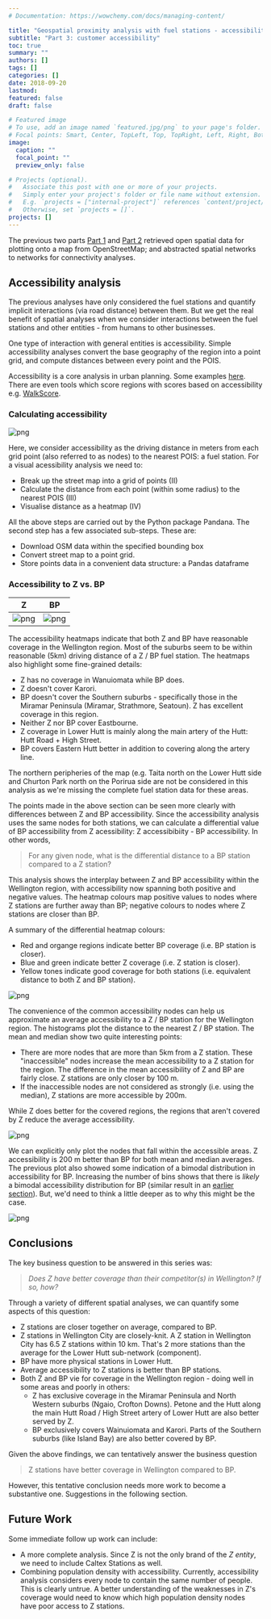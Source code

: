 ```yaml
---
# Documentation: https://wowchemy.com/docs/managing-content/

title: "Geospatial proximity analysis with fuel stations - accessibility"
subtitle: "Part 3: customer accessibility"
toc: true
summary: ""
authors: []
tags: []
categories: []
date: 2018-09-20
lastmod: 
featured: false
draft: false

# Featured image
# To use, add an image named `featured.jpg/png` to your page's folder.
# Focal points: Smart, Center, TopLeft, Top, TopRight, Left, Right, BottomLeft, Bottom, BottomRight.
image:
  caption: ""
  focal_point: ""
  preview_only: false

# Projects (optional).
#   Associate this post with one or more of your projects.
#   Simply enter your project's folder or file name without extension.
#   E.g. `projects = ["internal-project"]` references `content/project/deep-learning/index.md`.
#   Otherwise, set `projects = []`.
projects: []
---
```


The previous two parts [Part 1](https://shriv.github.io/Fuel-Stations-Analysis-Part-1/) and [Part 2](https://shriv.github.io/Fuel-Stations-Analysis-Part-2/) retrieved open spatial data for plotting onto a map from OpenStreetMap; and abstracted spatial networks to networks for connectivity analyses.

## Accessibility analysis
The previous analyses have only considered the fuel stations and quantify implicit interactions (via road distance) between them. But we get the real benefit of spatial analyses when we consider interactions between the fuel stations and other entities - from humans to other businesses.

One type of interaction with general entities is accessibility. Simple accessibility analyses convert the base geography of the region into a point grid, and compute distances between every point and the POIS.

Accessibility is a core analysis in urban planning. Some examples [here](https://www.slideshare.net/DimkaG/transitaccess-27460698). There are even tools which score regions with scores based on accessibility
e.g. [WalkScore](https://www.walkscore.com/).

### Calculating accessibility
![png](accessibility-analysis-schematic.png)

Here, we consider accessibility as the driving distance in meters from each grid point (also referred to as nodes) to the nearest POIS: a fuel station. For a visual acessibility analysis we need to:
- Break up the street map into a grid of points (II)
- Calculate the distance from each point (within some radius) to the nearest POIS (III)
- Visualise distance as a heatmap (IV)

All the above steps are carried out by the Python package Pandana. The second step has a few associated sub-steps. These are:
- Download OSM data within the specified bounding box
- Convert street map to a point grid.
- Store points data in a convenient data structure: a Pandas dataframe

### Accessibility to Z vs. BP

| Z | BP 
| --- | --- 
|![png](Fuel_Stations_Analysis_64_0.png)|![png](Fuel_Stations_Analysis_65_0.png)


The accessibility heatmaps indicate that both Z and BP have reasonable coverage in the Wellington region. Most of the suburbs seem to be within reasonable (5km) driving distance of a Z / BP fuel station. The heatmaps also highlight some fine-grained details:
- Z has no coverage in Wanuiomata while BP does.
- Z doesn't cover Karori.
- BP doesn't cover the Southern suburbs - specifically those in the Miramar Peninsula (Miramar, Strathmore, Seatoun). Z has excellent coverage in this region.
- Neither Z nor BP cover Eastbourne.
- Z coverage in Lower Hutt is mainly along the main artery of the Hutt: Hutt Road + High Street.
- BP covers Eastern Hutt better in addition to covering along the artery line.

The northern peripheries of the map (e.g. Taita north on the Lower Hutt side and Churton Park north on the Porirua side are not be considered in this analysis as we're missing the complete fuel station data for these areas.

The points made in the above section can be seen more clearly with differences between Z and BP accessibility. Since the accessibility analysis uses the same nodes for both stations, we can calculate a differential value of BP accessibility from Z acessibility: Z accessibibiity - BP accessibility. In other words,
> For any given node, what is the differential distance to a BP station compared to a Z station?

This analysis shows the interplay between Z and BP accessibility within the Wellington region, with accessibility now spanning both positive and negative values. The heatmap colours map positive values to nodes where Z stations are further away than BP; negative colours to nodes where Z stations are closer than BP.

A summary of the differential heatmap colours:
- Red and organge regions indicate better BP coverage (i.e. BP station is closer).
- Blue and green indicate better Z coverage (i.e. Z station is closer).
- Yellow tones indicate good coverage for both stations (i.e. equivalent distance to both Z and BP station).

![png](Fuel_Stations_Analysis_67_0.png)

The convenience of the common accessibility nodes can help us approximate an average accessibility to a Z / BP station for the Wellington region. The histograms plot the distance to the nearest Z / BP station. The mean and median show two quite interesting points:
- There are more nodes that are more than 5km from a Z station. These "inaccessible" nodes increase the mean accessibility to a Z station for the region. The difference in the mean accessibility of Z and BP are fairly close.  Z stations are only closer by 100 m.
- If the inaccessible nodes are not considered as strongly (i.e. using the median), Z stations are more accessible by 200m.

While Z does better for the covered regions, the regions that aren't covered by Z reduce the average accessibility.  

![png](Fuel_Stations_Analysis_70_1.png)


We can explicitly only plot the nodes that fall within the accessible areas. Z accessibility is 200 m better than BP for both mean and median averages. The previous plot also showed some indication of a bimodal distribution in accessibility for BP. Increasing the number of bins shows that there is *likely* a bimodal accessibility distribution for BP (similar result in an [earlier section](#Competitor-Analysis)). But, we'd need to think a little deeper as to why this might be the case.

![png](Fuel_Stations_Analysis_72_0.png)


## Conclusions
The key business question to be answered in this series was:
> *Does Z have better coverage than their competitor(s) in Wellington? If so, how?*

Through a variety of different spatial analyses, we can quantify some aspects of this question:
- Z stations are closer together on average, compared to BP.
- Z stations in Wellington City are closely-knit. A Z station in Wellington City has 6.5 Z stations within 10 km. That's 2 more stations than the average for the Lower Hutt sub-network (component).    
- BP have more physical stations in Lower Hutt.
- Average accessibility to Z stations is better than BP stations.
- Both Z and BP vie for coverage in the Wellington region - doing well in some areas and poorly in others:
    - Z has exclusive coverage in the Miramar Peninsula and North Western suburbs (Ngaio, Crofton Downs). Petone and the Hutt along the main Hutt Road / High Street artery of Lower Hutt are also better served by Z.
    - BP exclusively covers Wainuiomata and Karori. Parts of the Southern suburbs (like Island Bay) are also better covered by BP.

Given the above findings, we can tentatively answer the business question
> Z stations have better coverage in Wellington compared to BP.

However, this tentative conclusion needs more work to become a substantive one. Suggestions in the following section.

## Future Work
Some immediate follow up work can include:
- A more complete analysis. Since Z is not the only brand of the *Z entity*, we need to include Caltex Stations as well.
- Combining population density with accessibility. Currently, accessibility analysis considers every node to contain the same number of people. This is clearly untrue. A better understanding of the weaknesses in Z's coverage would need to know which high population density nodes have poor access to Z stations.
